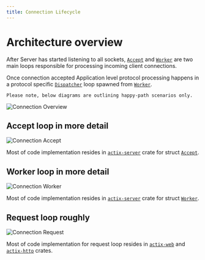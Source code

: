 ```yaml
---
title: Connection Lifecycle
---
```


# Architecture overview

After Server has started listening to all sockets, [`Accept`][accept] and [`Worker`][worker] are two main loops responsible for processing incoming client connections.

Once connection accepted Application level protocol processing happens in a protocol specific [`Dispatcher`][dispatcher] loop spawned from [`Worker`][worker].

    Please note, below diagrams are outlining happy-path scenarios only.

![Connection Overview](/img/diagrams/connection_overview.svg)

## Accept loop in more detail

![Connection Accept](/img/diagrams/connection_accept.svg "Connection Accept")

Most of code implementation resides in [`actix-server`][server] crate for struct [`Accept`][accept].

## Worker loop in more detail

![Connection Worker](/img/diagrams/connection_worker.svg "Connection Worker")

Most of code implementation resides in [`actix-server`][server] crate for struct [`Worker`][worker].

## Request loop roughly

![Connection Request](/img/diagrams/connection_request.svg "Connection Request")

Most of code implementation for request loop resides in [`actix-web`][web] and [`actix-http`][http] crates.

[server]: https://crates.io/crates/actix-server
[web]: https://crates.io/crates/actix-web
[http]: https://crates.io/crates/actix-http
[accept]: https://github.com/actix/actix-net/blob/master/actix-server/src/accept.rs
[worker]: https://github.com/actix/actix-net/blob/master/actix-server/src/worker.rs
[dispatcher]: https://github.com/actix/actix-web/blob/master/actix-http/src/h1/dispatcher.rs
